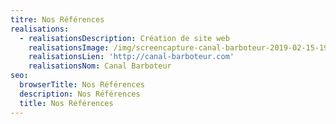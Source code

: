 ```yaml
---
titre: Nos Références
realisations:
  - realisationsDescription: Création de site web
    realisationsImage: /img/screencapture-canal-barboteur-2019-02-15-19_59_43.png
    realisationsLien: 'http://canal-barboteur.com'
    realisationsNom: Canal Barboteur
seo:
  browserTitle: Nos Références
  description: Nos Références
  title: Nos Références
---
```


